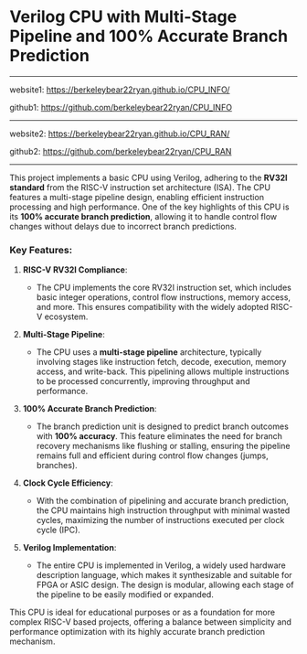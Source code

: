 # Verilog CPU with Multi-Stage Pipeline and 100% Accurate Branch Prediction

---

website1: https://berkeleybear22ryan.github.io/CPU_INFO/

github1: https://github.com/berkeleybear22ryan/CPU_INFO

---

website2: https://berkeleybear22ryan.github.io/CPU_RAN/

github2: https://github.com/berkeleybear22ryan/CPU_RAN

---

This project implements a basic CPU using Verilog, adhering to the **RV32I standard** from the RISC-V instruction set architecture (ISA). The CPU features a multi-stage pipeline design, enabling efficient instruction processing and high performance. One of the key highlights of this CPU is its **100% accurate branch prediction**, allowing it to handle control flow changes without delays due to incorrect branch predictions.

### Key Features:

1. **RISC-V RV32I Compliance**:
    - The CPU implements the core RV32I instruction set, which includes basic integer operations, control flow instructions, memory access, and more. This ensures compatibility with the widely adopted RISC-V ecosystem.

2. **Multi-Stage Pipeline**:
    - The CPU uses a **multi-stage pipeline** architecture, typically involving stages like instruction fetch, decode, execution, memory access, and write-back. This pipelining allows multiple instructions to be processed concurrently, improving throughput and performance.

3. **100% Accurate Branch Prediction**:
    - The branch prediction unit is designed to predict branch outcomes with **100% accuracy**. This feature eliminates the need for branch recovery mechanisms like flushing or stalling, ensuring the pipeline remains full and efficient during control flow changes (jumps, branches).

4. **Clock Cycle Efficiency**:
    - With the combination of pipelining and accurate branch prediction, the CPU maintains high instruction throughput with minimal wasted cycles, maximizing the number of instructions executed per clock cycle (IPC).

5. **Verilog Implementation**:
    - The entire CPU is implemented in Verilog, a widely used hardware description language, which makes it synthesizable and suitable for FPGA or ASIC design. The design is modular, allowing each stage of the pipeline to be easily modified or expanded.

This CPU is ideal for educational purposes or as a foundation for more complex RISC-V based projects, offering a balance between simplicity and performance optimization with its highly accurate branch prediction mechanism.